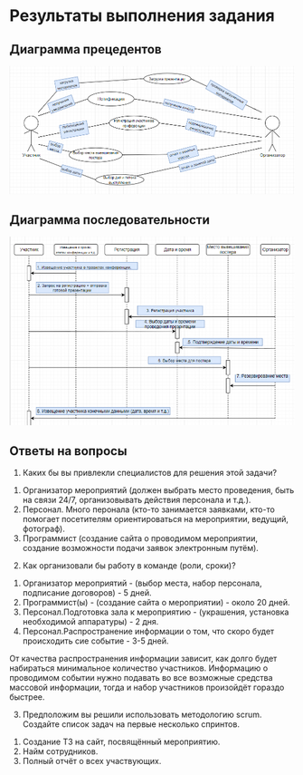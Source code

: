 # Результаты выполнения задания

## Диаграмма прецедентов

![alt text](https://github.com/ctel-prj-mng/7-uml-270318-KsushaSeliv/blob/master/Precedent.png)


## Диаграмма последовательности

![alt text](https://github.com/ctel-prj-mng/7-uml-270318-KsushaSeliv/blob/master/Posledovatelnost.png)

## Ответы на вопросы

1. Каких бы вы привлекли специалистов для решения этой задачи?

1) Организатор мероприятий (должен выбрать место проведения, быть на связи 24/7, организовывать действия персонала и т.д.).
2) Персонал. Много перонала (кто-то занимается заявками, кто-то помогает посетителям ориентироваться на мероприятии, ведущий, фотограф).
3) Программист (создание сайта о проводимом мероприятии, создание возможности подачи заявок электронным путём).

2. Как организовали бы работу в команде (роли, сроки)?

1) Организатор мероприятий - (выбор места, набор персонала, подписание договоров) - 5 дней.
2) Программист(ы) - (создание сайта о мероприятии) - около 20 дней.
3) Персонал.Подготовка зала к мероприятию - (украшения, установка необходимой аппаратуры) - 2 дня. 
4) Персонал.Распространение информации о том, что скоро будет происходить сие событие - 3-5 дней.

От качества распространения информации зависит, как долго будет набираться минимальное количество участников. Информацию о проводимом событии нужно подавать во все возможные средства массовой информации, тогда и набор участников произойдёт гораздо быстрее.

3. Предположим вы решили использовать методологию scrum.  Создайте список задач на первые несколько спринтов.

1) Создание ТЗ на сайт, посвящённый мероприятию.
2) Найм сотрудников.
3) Полный отчёт о всех участвующих.
